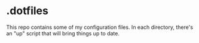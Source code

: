 .dotfiles
==

This repo contains some of my configuration files. In each directory, there's an "up" script that will bring things up to date.
